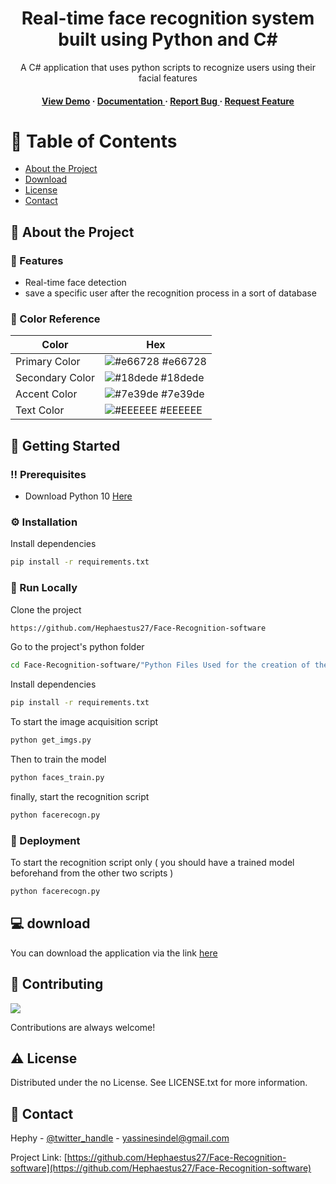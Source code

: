 <div align='center'>

<h1>Real-time face recognition system built using Python and C#</h1>
<p>A C# application that uses python scripts to recognize users using their facial features</p>

<h4> <a href=https://github.com/Hephaestus27/Face-Recognition-software/releases/tag/Hepha_facerecognition_v1>View Demo</a> <span> · </span> <a href="https://github.com/Hephaestus27/Face-Recognition-software/blob/master/README.md"> Documentation </a> <span> · </span> <a href="https://github.com/Hephaestus27/Face-Recognition-software/issues"> Report Bug </a> <span> · </span> <a href="https://github.com/Hephaestus27/Face-Recognition-software/issues"> Request Feature </a> </h4>


</div>

# :notebook_with_decorative_cover: Table of Contents

- [About the Project](#star2-about-the-project)
- [Download](#computer-download)
- [License](#warning-license)
- [Contact](#handshake-contact)


## :star2: About the Project

### :dart: Features
- Real-time face detection
- save a specific user after the recognition process in a sort of database


### :art: Color Reference
| Color | Hex |
| --------------- | ---------------------------------------------------------------- |
| Primary Color | ![#e66728](https://via.placeholder.com/10/e66728?text=+) #e66728 |
| Secondary Color | ![#18dede](https://via.placeholder.com/10/18dede?text=+) #18dede |
| Accent Color | ![#7e39de](https://via.placeholder.com/10/7e39de?text=+) #7e39de |
| Text Color | ![#EEEEEE](https://via.placeholder.com/10/EEEEEE?text=+) #EEEEEE |

## :toolbox: Getting Started

### :bangbang: Prerequisites

- Download Python 10 <a href="https://www.python.org/downloads/release/python-31010/">Here</a>


### :gear: Installation

Install dependencies
```bash
pip install -r requirements.txt
```


### :running: Run Locally

Clone the project

```bash
https://github.com/Hephaestus27/Face-Recognition-software
```
Go to the project's python folder
```bash
cd Face-Recognition-software/"Python Files Used for the creation of the software"
```
Install dependencies
```bash
pip install -r requirements.txt
```
To start the image acquisition script
```bash
python get_imgs.py
```
Then to train the model
```bash
python faces_train.py
```
finally, start the recognition script
```bash
python facerecogn.py
```


### :triangular_flag_on_post: Deployment

To start the recognition script only ( you should have a trained model beforehand from the other two scripts )
```bash
python facerecogn.py
```
## :computer: download

You can download the application via the link <a href="https://github.com/Hephaestus27/Face-Recognition-software/releases/tag/Hepha_facerecognition_v1">here</a>


## :wave: Contributing

<a href="https://github.com/Hephaestus27/Face-Recognition-software/graphs/contributors"> <img src="https://contrib.rocks/image?repo=Louis3797/awesome-readme-template" /> </a>

Contributions are always welcome!

## :warning: License

Distributed under the no License. See LICENSE.txt for more information.

## :handshake: Contact

Hephy - [@twitter_handle](http://twitter.com/h3ph1_) - yassinesindel@gmail.com

Project Link: [https://github.com/Hephaestus27/Face-Recognition-software](https://github.com/Hephaestus27/Face-Recognition-software)
